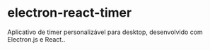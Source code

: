 # electron-react-timer
 Aplicativo de timer personalizável para desktop, desenvolvido com Electron.js e React..
